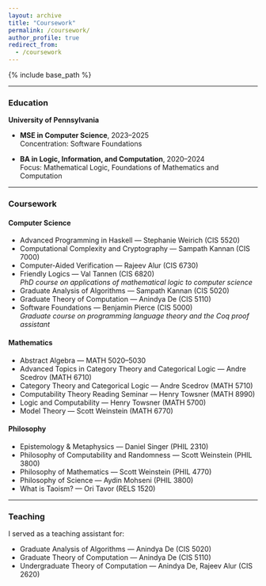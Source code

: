 ```yaml
---
layout: archive
title: "Coursework"
permalink: /coursework/
author_profile: true
redirect_from:
  - /coursework
---
```


{% include base_path %}

---

### Education

**University of Pennsylvania**

- **MSE in Computer Science**, 2023–2025  
  Concentration: Software Foundations

- **BA in Logic, Information, and Computation**, 2020–2024  
  Focus: Mathematical Logic, Foundations of Mathematics and Computation

---

### Coursework

#### Computer Science

- Advanced Programming in Haskell — Stephanie Weirich (CIS 5520)  
- Computational Complexity and Cryptography — Sampath Kannan (CIS 7000)  
- Computer-Aided Verification — Rajeev Alur (CIS 6730)  
- Friendly Logics — Val Tannen (CIS 6820)  
  *PhD course on applications of mathematical logic to computer science*  
- Graduate Analysis of Algorithms — Sampath Kannan (CIS 5020)  
- Graduate Theory of Computation — Anindya De (CIS 5110)  
- Software Foundations — Benjamin Pierce (CIS 5000)  
  *Graduate course on programming language theory and the Coq proof assistant*

#### Mathematics

- Abstract Algebra — MATH 5020–5030  
- Advanced Topics in Category Theory and Categorical Logic — Andre Scedrov (MATH 6710)  
- Category Theory and Categorical Logic — Andre Scedrov (MATH 5710)  
- Computability Theory Reading Seminar — Henry Towsner (MATH 8990)  
- Logic and Computability — Henry Towsner (MATH 5700)  
- Model Theory — Scott Weinstein (MATH 6770)  

#### Philosophy

- Epistemology & Metaphysics — Daniel Singer (PHIL 2310)  
- Philosophy of Computability and Randomness — Scott Weinstein (PHIL 3800)  
- Philosophy of Mathematics — Scott Weinstein (PHIL 4770)  
- Philosophy of Science — Aydin Mohseni (PHIL 3800)  
- What is Taoism? — Ori Tavor (RELS 1520)

---

### Teaching

I served as a teaching assistant for:

- Graduate Analysis of Algorithms — Anindya De (CIS 5020)  
- Graduate Theory of Computation — Anindya De (CIS 5110)  
- Undergraduate Theory of Computation — Anindya De, Rajeev Alur (CIS 2620)
